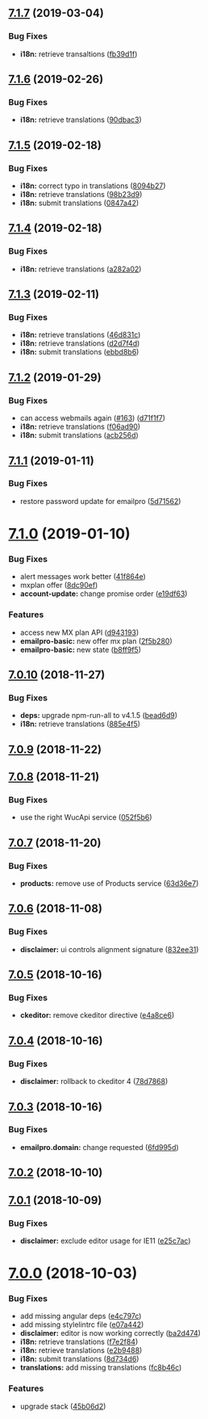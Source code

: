 ## [7.1.7](https://github.com/ovh-ux/ovh-module-emailpro/compare/v7.1.6...v7.1.7) (2019-03-04)


### Bug Fixes

* **i18n:** retrieve transaltions ([fb39d1f](https://github.com/ovh-ux/ovh-module-emailpro/commit/fb39d1f))



## [7.1.6](https://github.com/ovh-ux/ovh-module-emailpro/compare/v7.1.5...v7.1.6) (2019-02-26)


### Bug Fixes

* **i18n:** retrieve translations ([90dbac3](https://github.com/ovh-ux/ovh-module-emailpro/commit/90dbac3))



## [7.1.5](https://github.com/ovh-ux/ovh-module-emailpro/compare/v7.1.4...v7.1.5) (2019-02-18)


### Bug Fixes

* **i18n:** correct typo in translations ([8094b27](https://github.com/ovh-ux/ovh-module-emailpro/commit/8094b27))
* **i18n:** retrieve translations ([98b23d9](https://github.com/ovh-ux/ovh-module-emailpro/commit/98b23d9))
* **i18n:** submit translations ([0847a42](https://github.com/ovh-ux/ovh-module-emailpro/commit/0847a42))



## [7.1.4](https://github.com/ovh-ux/ovh-module-emailpro/compare/v7.1.3...v7.1.4) (2019-02-18)


### Bug Fixes

* **i18n:** retrieve translations ([a282a02](https://github.com/ovh-ux/ovh-module-emailpro/commit/a282a02))



## [7.1.3](https://github.com/ovh-ux/ovh-module-emailpro/compare/v7.1.2...v7.1.3) (2019-02-11)


### Bug Fixes

* **i18n:** retrieve translations ([46d831c](https://github.com/ovh-ux/ovh-module-emailpro/commit/46d831c))
* **i18n:** retrieve translations ([d2d7f4d](https://github.com/ovh-ux/ovh-module-emailpro/commit/d2d7f4d))
* **i18n:** submit translations ([ebbd8b6](https://github.com/ovh-ux/ovh-module-emailpro/commit/ebbd8b6))



## [7.1.2](https://github.com/ovh-ux/ovh-module-emailpro/compare/v7.1.1...v7.1.2) (2019-01-29)


### Bug Fixes

* can access webmails again ([#163](https://github.com/ovh-ux/ovh-module-emailpro/issues/163)) ([d71f1f7](https://github.com/ovh-ux/ovh-module-emailpro/commit/d71f1f7))
* **i18n:** retrieve translations ([f06ad90](https://github.com/ovh-ux/ovh-module-emailpro/commit/f06ad90))
* **i18n:** submit translations ([acb256d](https://github.com/ovh-ux/ovh-module-emailpro/commit/acb256d))



## [7.1.1](https://github.com/ovh-ux/ovh-module-emailpro/compare/v7.1.0...v7.1.1) (2019-01-11)


### Bug Fixes

* restore password update for emailpro ([5d71562](https://github.com/ovh-ux/ovh-module-emailpro/commit/5d71562))



# [7.1.0](https://github.com/ovh-ux/ovh-module-emailpro/compare/v7.0.10...v7.1.0) (2019-01-10)


### Bug Fixes

* alert messages work better ([41f864e](https://github.com/ovh-ux/ovh-module-emailpro/commit/41f864e))
* mxplan offer ([8dc90ef](https://github.com/ovh-ux/ovh-module-emailpro/commit/8dc90ef))
* **account-update:** change promise order ([e19df63](https://github.com/ovh-ux/ovh-module-emailpro/commit/e19df63))


### Features

* access new MX plan API ([d943193](https://github.com/ovh-ux/ovh-module-emailpro/commit/d943193))
* **emailpro-basic:** new offer mx plan ([2f5b280](https://github.com/ovh-ux/ovh-module-emailpro/commit/2f5b280))
* **emailpro-basic:** new state ([b8ff9f5](https://github.com/ovh-ux/ovh-module-emailpro/commit/b8ff9f5))



## [7.0.10](https://github.com/ovh-ux/ovh-module-emailpro/compare/v7.0.9...v7.0.10) (2018-11-27)


### Bug Fixes

* **deps:** upgrade npm-run-all to v4.1.5 ([bead6d9](https://github.com/ovh-ux/ovh-module-emailpro/commit/bead6d9))
* **i18n:** retrieve translations ([885e4f5](https://github.com/ovh-ux/ovh-module-emailpro/commit/885e4f5))



## [7.0.9](https://github.com/ovh-ux/ovh-module-emailpro/compare/v7.0.8...v7.0.9) (2018-11-22)



## [7.0.8](https://github.com/ovh-ux/ovh-module-emailpro/compare/v7.0.7...v7.0.8) (2018-11-21)


### Bug Fixes

* use the right WucApi service ([052f5b6](https://github.com/ovh-ux/ovh-module-emailpro/commit/052f5b6))



## [7.0.7](https://github.com/ovh-ux/ovh-module-emailpro/compare/v7.0.6...v7.0.7) (2018-11-20)


### Bug Fixes

* **products:** remove use of Products service ([63d36e7](https://github.com/ovh-ux/ovh-module-emailpro/commit/63d36e7))



## [7.0.6](https://github.com/ovh-ux/ovh-module-emailpro/compare/v7.0.5...v7.0.6) (2018-11-08)


### Bug Fixes

* **disclaimer:** ui controls alignment signature ([832ee31](https://github.com/ovh-ux/ovh-module-emailpro/commit/832ee31))



<a name="7.0.5"></a>
## [7.0.5](https://github.com/ovh-ux/ovh-module-emailpro/compare/v7.0.4...v7.0.5) (2018-10-16)


### Bug Fixes

* **ckeditor:** remove ckeditor directive ([e4a8ce6](https://github.com/ovh-ux/ovh-module-emailpro/commit/e4a8ce6))



<a name="7.0.4"></a>
## [7.0.4](https://github.com/ovh-ux/ovh-module-emailpro/compare/v7.0.3...v7.0.4) (2018-10-16)


### Bug Fixes

* **disclaimer:** rollback to ckeditor 4 ([78d7868](https://github.com/ovh-ux/ovh-module-emailpro/commit/78d7868))



<a name="7.0.3"></a>
## [7.0.3](https://github.com/ovh-ux/ovh-module-emailpro/compare/v7.0.2...v7.0.3) (2018-10-16)


### Bug Fixes

* **emailpro.domain:** change requested ([6fd995d](https://github.com/ovh-ux/ovh-module-emailpro/commit/6fd995d))



<a name="7.0.2"></a>
## [7.0.2](https://github.com/ovh-ux/ovh-module-emailpro/compare/v7.0.1...v7.0.2) (2018-10-10)



<a name="7.0.1"></a>
## [7.0.1](https://github.com/ovh-ux/ovh-module-emailpro/compare/v7.0.0...v7.0.1) (2018-10-09)


### Bug Fixes

* **disclaimer:** exclude editor usage for IE11 ([e25c7ac](https://github.com/ovh-ux/ovh-module-emailpro/commit/e25c7ac))



<a name="7.0.0"></a>
# [7.0.0](https://github.com/ovh-ux/ovh-module-emailpro/compare/v6.0.0...v7.0.0) (2018-10-03)


### Bug Fixes

* add missing angular deps ([e4c797c](https://github.com/ovh-ux/ovh-module-emailpro/commit/e4c797c))
* add missing stylelintrc file ([e07a442](https://github.com/ovh-ux/ovh-module-emailpro/commit/e07a442))
* **disclaimer:** editor is now working correctly ([ba2d474](https://github.com/ovh-ux/ovh-module-emailpro/commit/ba2d474))
* **i18n:** retrieve translations ([f7e2f84](https://github.com/ovh-ux/ovh-module-emailpro/commit/f7e2f84))
* **i18n:** retrieve translations ([e2b9488](https://github.com/ovh-ux/ovh-module-emailpro/commit/e2b9488))
* **i18n:** submit translations ([8d734d6](https://github.com/ovh-ux/ovh-module-emailpro/commit/8d734d6))
* **translations:** add missing translations ([fc8b46c](https://github.com/ovh-ux/ovh-module-emailpro/commit/fc8b46c))


### Features

* upgrade stack ([45b06d2](https://github.com/ovh-ux/ovh-module-emailpro/commit/45b06d2))



